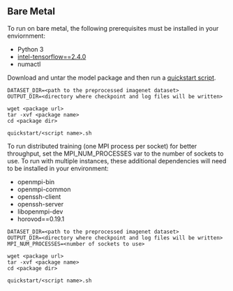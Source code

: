 <!--- 50. Bare Metal -->
## Bare Metal

To run on bare metal, the following prerequisites must be installed in your enviornment:
* Python 3
* [intel-tensorflow==2.4.0](https://pypi.org/project/intel-tensorflow/)
* numactl

Download and untar the model package and then run a [quickstart script](#quick-start-scripts).

```
DATASET_DIR=<path to the preprocessed imagenet dataset>
OUTPUT_DIR=<directory where checkpoint and log files will be written>

wget <package url>
tar -xvf <package name>
cd <package dir>

quickstart/<script name>.sh
```

To run distributed training (one MPI process per socket) for better throughput,
set the MPI_NUM_PROCESSES var to the number of sockets to use. 
To run with multiple instances, these additional dependencies will need to be
installed in your environment:

* openmpi-bin
* openmpi-common
* openssh-client
* openssh-server
* libopenmpi-dev
* horovod==0.19.1

```
DATASET_DIR=<path to the preprocessed imagenet dataset>
OUTPUT_DIR=<directory where checkpoint and log files will be written>
MPI_NUM_PROCESSES=<number of sockets to use>

wget <package url>
tar -xvf <package name>
cd <package dir>

quickstart/<script name>.sh
```
